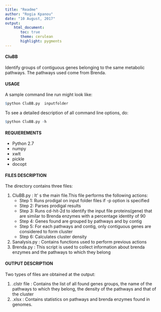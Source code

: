 ```yaml
---
title: "Readme"
author: "Rogia Kpanou"
date: "10 August, 2017"
output: 
    html_document:
       toc: true
       theme: cerulean
       highlight: pygments
---
```



#### CluBB
Identify groups of contiguous genes belonging to the same metabolic pathways.
The pathways used come from Brenda.

#### USAGE
A sample command line run might look like: 
```r
$python CluBB.py  inputfolder
```
To see a detailed description of all command line options, do:
```r
$python CluBB.py -h
```
#### REQUIEREMENTS
+ Python 2.7
+ numpy
+ xwlt
+ pickle
+ docopt

#### FILES DESCRIPTION
The directory contains three files:

1. CluBB.py : It' s the main file.This file performs the following actions:
    + Step 1: Runs prodigal on input folder files if -p option is specified
    + Step 2: Parses prodigal results
    + Step 3: Runs cd-hit-2d to identify the input file proteins(gene) that are similar to Brenda enzymes with a percentage identity of 90
    + Step 4: Genes found are grouped by pathways and by contig
    + Step 5: For each pathways and contig, only contiguous genes are considered to form cluster
    + Step 6: Calculates cluster density
2. Sanalysis.py : Contains functions used to perform previous actions
3. Brenda.py : This script is used to collect information about brenda enzymes and the pathways to which they belong

#### OUTPUT DESCRIPTION
Two types of files are obtained at the output:

1. .clstr file : Contains the list of all found genes groups, the name of the pathways to which they belong, the density of the pathways and that of the cluster
2. .xlsx : Contains statistics on pathways and brenda enzymes found in genomes.

